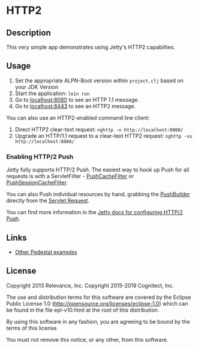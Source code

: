 # HTTP2

## Description

This very simple app demonstrates using Jetty's HTTP2 capabilties.

## Usage

1. Set the appropriate ALPN-Boot version within `project.clj` based on your JDK Version
2. Start the application: `lein run`
3. Go to [localhost:8080](http://localhost:8080/) to see an HTTP 1.1 message.
4. Go to [localhost:8443](https://localhost:8443/) to see an HTTP2 message.

You can also use an HTTP2-enabled command line client:

1. Direct HTTP2 clear-text request: `nghttp -v http://localhost:8080/`
2. Upgrade an HTTP/1.1 request to a clear-text HTTP2 request: `nghttp -vu http://localhost:8080/`

### Enabling HTTP/2 Push

Jetty fully supports HTTP/2 Push.  The easiest way to hook up Push for
all requests is with a ServletFilter - [PushCacheFilter](http://download.eclipse.org/jetty/stable-9/apidocs/org/eclipse/jetty/servlets/PushCacheFilter.html)
or [PushSessionCacheFilter](http://download.eclipse.org/jetty/stable-9/apidocs/org/eclipse/jetty/servlets/PushSessionCacheFilter.html).

You can also Push individual resources by hand, grabbing the [PushBuilder](http://download.eclipse.org/jetty/9.3.11.v20160721/apidocs/org/eclipse/jetty/server/PushBuilder.html)
directly from the [Servlet Request](http://download.eclipse.org/jetty/9.3.11.v20160721/apidocs/org/eclipse/jetty/server/Request.html#getPushBuilder--).

You can find more information in the [Jetty docs for configuring HTTP/2 Push](http://www.eclipse.org/jetty/documentation/current/http2-configuring-push.html).

## Links
* [Other Pedestal examples](http://pedestal.io/samples)

License
-------
Copyright 2013 Relevance, Inc.
Copyright 2015-2019 Cognitect, Inc.

The use and distribution terms for this software are covered by the
Eclipse Public License 1.0 (http://opensource.org/licenses/eclipse-1.0)
which can be found in the file epl-v10.html at the root of this distribution.

By using this software in any fashion, you are agreeing to be bound by
the terms of this license.

You must not remove this notice, or any other, from this software.
